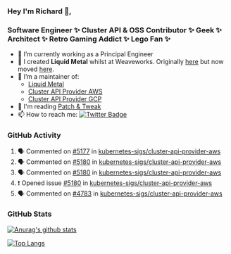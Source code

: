 ### Hey I'm Richard 👋, 

<h3 align="left">Software Engineer ✨ Cluster API & OSS Contributor ✨ Geek ✨ Architect ✨ Retro Gaming Addict ✨ Lego Fan ✨</h3>

- 🔭 I’m currently working as a Principal Engineer
- 📯 I created **Liquid Metal** whilst at Weaveworks. Originally [here](https://github.com/weaveworks-liquidmetal) but now moved [here](https://github.com/liquidmetal-dev).
- 👯 I’m a maintainer of:
  -  [Liquid Metal](https://github.com/liquidmetal-dev)
  -  [Cluster API Provider AWS](https://github.com/kubernetes-sigs/cluster-api-provider-aws)
  -  [Cluster API Provider GCP](https://github.com/kubernetes-sigs/cluster-api-provider-gcp)
- 💬 I'm reading [Patch & Tweak](https://bjooks.com/products/patch-tweak-exploring-modular-synthesis)
- 📫 How to reach me: [![Twitter Badge](https://img.shields.io/badge/-@fruit_case-00acee?style=flat&logo=Twitter&logoColor=white)](https://twitter.com/intent/follow?screen_name=fruit_case "Follow on Twitter")

### GitHub Activity 

<!--START_SECTION:activity-->
1. 🗣 Commented on [#5177](https://github.com/kubernetes-sigs/cluster-api-provider-aws/pull/5177#issuecomment-2436358919) in [kubernetes-sigs/cluster-api-provider-aws](https://github.com/kubernetes-sigs/cluster-api-provider-aws)
2. 🗣 Commented on [#5180](https://github.com/kubernetes-sigs/cluster-api-provider-aws/issues/5180#issuecomment-2435161439) in [kubernetes-sigs/cluster-api-provider-aws](https://github.com/kubernetes-sigs/cluster-api-provider-aws)
3. 🗣 Commented on [#5180](https://github.com/kubernetes-sigs/cluster-api-provider-aws/issues/5180#issuecomment-2435160948) in [kubernetes-sigs/cluster-api-provider-aws](https://github.com/kubernetes-sigs/cluster-api-provider-aws)
4. ❗ Opened issue [#5180](https://github.com/kubernetes-sigs/cluster-api-provider-aws/issues/5180) in [kubernetes-sigs/cluster-api-provider-aws](https://github.com/kubernetes-sigs/cluster-api-provider-aws)
5. 🗣 Commented on [#4783](https://github.com/kubernetes-sigs/cluster-api-provider-aws/pull/4783#issuecomment-2435080344) in [kubernetes-sigs/cluster-api-provider-aws](https://github.com/kubernetes-sigs/cluster-api-provider-aws)
<!--END_SECTION:activity-->

### GitHub Stats

[![Anurag's github stats](https://github-readme-stats.vercel.app/api?username=richardcase&count_private=true&show_icons=true)](https://github.com/anuraghazra/github-readme-stats)

[![Top Langs](https://github-readme-stats.vercel.app/api/top-langs/?username=richardcase&hide=html&layout=compact)](https://github.com/anuraghazra/github-readme-stats)
